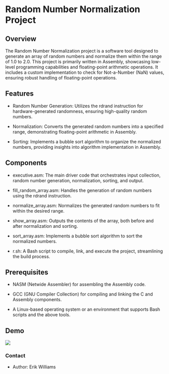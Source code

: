 # Random Number Normalization Project

## Overview

The Random Number Normalization project is a software tool designed to generate an array of random numbers and normalize them within the range of 1.0 to 2.0. This project is primarily written in Assembly, showcasing low-level programming capabilities and floating-point arithmetic operations. It includes a custom implementation to check for Not-a-Number (NaN) values, ensuring robust handling of floating-point operations.

## Features

- Random Number Generation: Utilizes the rdrand instruction for hardware-generated randomness, ensuring high-quality random numbers.

- Normalization: Converts the generated random numbers into a specified range, demonstrating floating-point arithmetic in Assembly.

- Sorting: Implements a bubble sort algorithm to organize the normalized numbers, providing insights into algorithm implementation in Assembly.

## Components

- executive.asm: The main driver code that orchestrates input collection, random number generation, normalization, sorting, and output.

- fill_random_array.asm: Handles the generation of random numbers using the rdrand instruction.

- normalize_array.asm: Normalizes the generated random numbers to fit within the desired range.

- show_array.asm: Outputs the contents of the array, both before and after normalization and sorting.

- sort_array.asm: Implements a bubble sort algorithm to sort the normalized numbers.

- r.sh: A Bash script to compile, link, and execute the project, streamlining the build process.

## Prerequisites

- NASM (Netwide Assembler) for assembling the Assembly code.

- GCC (GNU Compiler Collection) for compiling and linking the C and Assembly components.

- A Linux-based operating system or an environment that supports Bash scripts and the above tools.

## Demo

![](./rand.gif)

### Contact

- Author: Erik Williams
